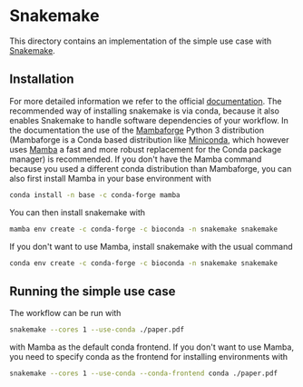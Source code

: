 # Snakemake
This directory contains an implementation of the simple use case with [Snakemake](https://snakemake.github.io/).

## Installation
For more detailed information we refer to the official [documentation](https://snakemake.readthedocs.io/en/stable/getting_started/installation.html).
The recommended way of installing snakemake is via conda, because it also enables Snakemake
to handle software dependencies of your workflow.
In the documentation the use of the [Mambaforge](https://github.com/conda-forge/miniforge#mambaforge) Python 3 distribution (Mambaforge is a Conda based distribution like [Miniconda](https://docs.conda.io/en/latest/miniconda.html), which however uses [Mamba](https://github.com/mamba-org/mamba) a fast and more robust replacement for the Conda package manager) is recommended.
If you don't have the Mamba command because you used a different conda distribution than Mambaforge, you can also first install Mamba in your base environment with
```sh
conda install -n base -c conda-forge mamba
```
You can then install snakemake with
```sh
mamba env create -c conda-forge -c bioconda -n snakemake snakemake
```
If you don't want to use Mamba, install snakemake with the usual command
```sh
conda env create -c conda-forge -c bioconda -n snakemake snakemake
```

## Running the simple use case
The workflow can be run with
```sh
snakemake --cores 1 --use-conda ./paper.pdf
```
with Mamba as the default conda frontend.
If you don't want to use Mamba, you need to specify conda as the frontend for installing environments with
```sh
snakemake --cores 1 --use-conda --conda-frontend conda ./paper.pdf
```
